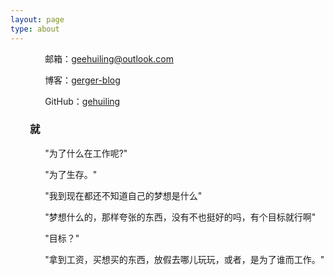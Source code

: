 ```yaml
---
layout: page
type: about
---
```


<!-- ### &nbsp;&nbsp;&nbsp;&nbsp;&nbsp;&nbsp;&nbsp;&nbsp;&nbsp;&nbsp;我不是地球人我什么人 -->

&nbsp;&nbsp;&nbsp;&nbsp;&nbsp;&nbsp;&nbsp;&nbsp;&nbsp;&nbsp;&nbsp;&nbsp;&nbsp;&nbsp;邮箱：geehuiling@outlook.com
 
&nbsp;&nbsp;&nbsp;&nbsp;&nbsp;&nbsp;&nbsp;&nbsp;&nbsp;&nbsp;&nbsp;&nbsp;&nbsp;&nbsp;博客：[gerger-blog](https://gehuiling.github.io/)
 
&nbsp;&nbsp;&nbsp;&nbsp;&nbsp;&nbsp;&nbsp;&nbsp;&nbsp;&nbsp;&nbsp;&nbsp;&nbsp;&nbsp;GitHub：[gehuiling](https://github.com/gehuiling/)
 

<!-- ### &nbsp;&nbsp;&nbsp;&nbsp;&nbsp;&nbsp;&nbsp;&nbsp;&nbsp;&nbsp;关于日常

&nbsp;&nbsp;&nbsp;&nbsp;&nbsp;&nbsp;&nbsp;&nbsp;&nbsp;&nbsp;&nbsp;&nbsp;&nbsp;&nbsp;我不喜欢春雨，软绵绵了些，雨天可能更适合养耳朵。喜欢看网易云的评论，总感觉是在看一段段街头采访视频，每个人都匆匆忙忙，只是在镜头前留下自己的两三句话，戛然而止，总让人仿佛看到了他们的青春、遗憾、喜乐、成长。步履不停的人也总想找个与世隔绝的角落悄悄吐露心声，静静地缅怀追忆，睁开眼我们又是赶路人。认真不浮躁的曲子可能不火，但也会有很多的知音在这，有些声音是让你有点忧伤，却又能坚强，评论不多但却恰宜到耳根的是素如白玉，回味十里。只是听者在意，唇语更甚千言万语。 -->

### &nbsp;&nbsp;&nbsp;&nbsp;&nbsp;&nbsp;&nbsp;&nbsp;就
 
<!-- &nbsp;&nbsp;&nbsp;&nbsp;&nbsp;&nbsp;&nbsp;&nbsp;&nbsp;&nbsp;&nbsp;&nbsp;&nbsp;&nbsp;"绝望？有功夫绝望的话，还不如去吃点好吃的好好睡一觉呢。走吧，去吃肉，不去吃肉吗？" -->

<!-- ### &nbsp;&nbsp;&nbsp;&nbsp;&nbsp;&nbsp;&nbsp;&nbsp;还有 -->

&nbsp;&nbsp;&nbsp;&nbsp;&nbsp;&nbsp;&nbsp;&nbsp;&nbsp;&nbsp;&nbsp;&nbsp;&nbsp;&nbsp;"为了什么在工作呢?"

&nbsp;&nbsp;&nbsp;&nbsp;&nbsp;&nbsp;&nbsp;&nbsp;&nbsp;&nbsp;&nbsp;&nbsp;&nbsp;&nbsp;"为了生存。"
 
&nbsp;&nbsp;&nbsp;&nbsp;&nbsp;&nbsp;&nbsp;&nbsp;&nbsp;&nbsp;&nbsp;&nbsp;&nbsp;&nbsp;"我到现在都还不知道自己的梦想是什么"

&nbsp;&nbsp;&nbsp;&nbsp;&nbsp;&nbsp;&nbsp;&nbsp;&nbsp;&nbsp;&nbsp;&nbsp;&nbsp;&nbsp;"梦想什么的，那样夸张的东西，没有不也挺好的吗，有个目标就行啊"

&nbsp;&nbsp;&nbsp;&nbsp;&nbsp;&nbsp;&nbsp;&nbsp;&nbsp;&nbsp;&nbsp;&nbsp;&nbsp;&nbsp;"目标？"

&nbsp;&nbsp;&nbsp;&nbsp;&nbsp;&nbsp;&nbsp;&nbsp;&nbsp;&nbsp;&nbsp;&nbsp;&nbsp;&nbsp;"拿到工资，买想买的东西，放假去哪儿玩玩，或者，是为了谁而工作。"<br /><br />